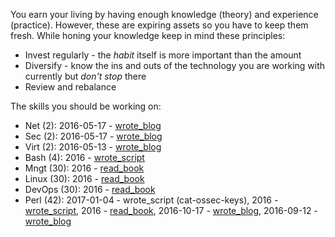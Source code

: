 You earn your living by having enough knowledge (theory) and experience
(practice). However, these are expiring assets so you have to keep them fresh.
While honing your knowledge keep in mind these principles:

* Invest regularly - the *habit* itself is more important than the amount
* Diversify - know the ins and outs of the technology you are working with
  currently but *don't stop* there
* Review and rebalance

The skills you should be working on:

* Net (2): 2016-05-17 - [wrote_blog](https://github.com/jreisinger/blog/blob/master/posts/tcpdump.md)
* Sec (2): 2016-05-17 - [wrote_blog](https://github.com/jreisinger/blog/blob/master/posts/tcpdump.md)
* Virt (2): 2016-05-13 - [wrote_blog](https://github.com/jreisinger/blog/blob/master/posts/vagrant.md)
* Bash (4): 2016 - [wrote_script](https://github.com/skx/sysadmin-util/issues/17)
* Mngt (30): 2016 - [read_book](https://en.wikipedia.org/wiki/The_Phoenix_Project_(novel))
* Linux (30): 2016 - [read_book](https://www.nostarch.com/howlinuxworks2)
* DevOps (30): 2016 - [read_book](https://en.wikipedia.org/wiki/The_Phoenix_Project_(novel))
* Perl (42): 2017-01-04 - wrote_script (cat-ossec-keys), 2016 - [wrote_script](https://github.com/jreisinger/checkprocs), 2016 - [read_book](https://www.intermediateperl.com/), 2016-10-17 - [wrote_blog](https://github.com/jreisinger/blog/blob/master/posts/module-build.md), 2016-09-12 - [wrote_blog](https://github.com/jreisinger/blog/blob/master/posts/finding-good-cpan-module.md)
